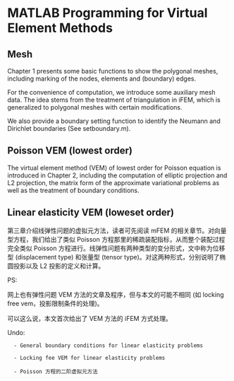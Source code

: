 # MATLAB Programming for Virtual Element Methods


## Mesh 
 Chapter 1 presents some basic functions to show the polygonal meshes, including marking of the nodes, elements and (boundary) edges.
 
 For the convenience of computation, we introduce some auxiliary mesh data. The idea stems from the treatment of triangulation in iFEM,     which is generalized to polygonal meshes with certain modifications. 
 
 We also provide a boundary setting function to identify the Neumann and Dirichlet boundaries (See setboundary.m).
 

## Poisson VEM (lowest order)
The virtual element method (VEM) of lowest order for Poisson equation is introduced in Chapter 2, including the computation of elliptic projection and L2 projection, the matrix form of the approximate variational problems as well as the treatment of boundary conditions. 

## Linear elasticity VEM (loweset order)
第三章介绍线弹性问题的虚拟元方法，读者可先阅读 mFEM 的相关章节。对向量型方程，我们给出了类似 Poisson 方程那里的稀疏装配指标，从而整个装配过程完全类似 Poisson 方程进行。线弹性问题有两种类型的变分形式，文中称为位移型 (displacement type) 和张量型 (tensor type)。对这两种形式，分别说明了椭圆投影以及 L2 投影的定义和计算。

PS: 

   网上也有弹性问题 VEM 方法的文章及程序，但与本文的可能不相同 (如 locking free vem，投影限制条件的处理)。
  
   可以这么说，本文首次给出了 VEM 方法的 iFEM 方式处理。

        
      
  Undo:
  
      - General boundary conditions for linear elasticity problems
  
      - Locking fee VEM for linear elasticity problems
      
      - Poisson 方程的二阶虚拟元方法

